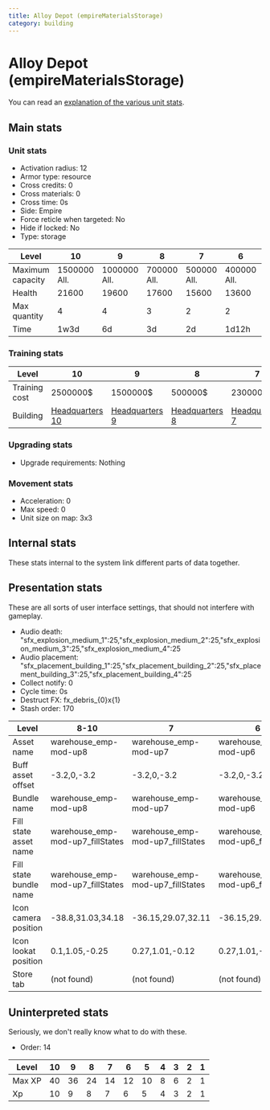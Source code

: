 ```yaml
---
title: Alloy Depot (empireMaterialsStorage)
category: building
---
```


# Alloy Depot (empireMaterialsStorage)

You can read an [explanation  of the various unit stats](unitexplained.md).

## Main stats

### Unit stats

  * Activation radius: 12
  * Armor type: resource
  * Cross credits: 0
  * Cross materials: 0
  * Cross time: 0s
  * Side: Empire
  * Force reticle when targeted: No
  * Hide if locked: No
  * Type: storage

|Level           |10           |9            |8           |7           |6           |5           |4          |3          |2          |1         |
|----------------|-------------|-------------|------------|------------|------------|------------|-----------|-----------|-----------|----------|
|Maximum capacity|1500000  All.|1000000  All.|700000  All.|500000  All.|400000  All.|150000  All.|75000  All.|25000  All.|10000  All.|5000  All.|
|Health          |21600        |19600        |17600       |15600       |13600       |11600       |9600       |7200       |6000       |4000      |
|Max quantity    |4            |4            |3           |2           |2           |2           |2          |2          |1          |1         |
|Time            |1w3d         |6d           |3d          |2d          |1d12h       |1d          |12h        |2h         |15m        |1m        |


### Training stats

|Level        |10                              |9                              |8                              |7                              |6                              |5                              |4                              |3                              |2                              |1                              |
|-------------|--------------------------------|-------------------------------|-------------------------------|-------------------------------|-------------------------------|-------------------------------|-------------------------------|-------------------------------|-------------------------------|-------------------------------|
|Training cost|2500000$                        |1500000$                       |500000$                        |230000$                        |115000$                        |40000$                         |20000$                         |6500$                          |1000$                          |500$                           |
|Building     |[Headquarters 10](empireHQ.html)|[Headquarters 9](empireHQ.html)|[Headquarters 8](empireHQ.html)|[Headquarters 7](empireHQ.html)|[Headquarters 6](empireHQ.html)|[Headquarters 5](empireHQ.html)|[Headquarters 4](empireHQ.html)|[Headquarters 3](empireHQ.html)|[Headquarters 2](empireHQ.html)|[Headquarters 1](empireHQ.html)|


### Upgrading stats

  * Upgrade requirements: Nothing

### Movement stats

  * Acceleration: 0
  * Max speed: 0
  * Unit size on map: 3x3

## Internal stats

These stats internal to the system link different parts of data together.


## Presentation stats

These are all sorts of user interface settings, that should not interfere with gameplay.

  * Audio death: "sfx_explosion_medium_1":25,"sfx_explosion_medium_2":25,"sfx_explosion_medium_3":25,"sfx_explosion_medium_4":25
  * Audio placement: "sfx_placement_building_1":25,"sfx_placement_building_2":25,"sfx_placement_building_3":25,"sfx_placement_building_4":25
  * Collect notify: 0
  * Cycle time: 0s
  * Destruct FX: fx_debris_{0}x{1}
  * Stash order: 170

|Level                 |8-10                            |7                               |6                               |5                               |4                               |3                               |2                               |1                               |
|----------------------|--------------------------------|--------------------------------|--------------------------------|--------------------------------|--------------------------------|--------------------------------|--------------------------------|--------------------------------|
|Asset name            |warehouse_emp-mod-up8           |warehouse_emp-mod-up7           |warehouse_emp-mod-up6           |warehouse_emp-mod-up5           |warehouse_emp-mod-up4           |warehouse_emp-mod-up3           |warehouse_emp-mod-up2           |warehouse_emp-mod-up1           |
|Buff asset offset     |-3.2,0,-3.2                     |-3.2,0,-3.2                     |-3.2,0,-3.2                     |-3,0,-3                         |-1,0,-1                         |-1,0,-1                         |-1,0,-1                         |-1,0,-1                         |
|Bundle name           |warehouse_emp-mod-up8           |warehouse_emp-mod-up7           |warehouse_emp-mod-up6           |warehouse_emp-mod-up5           |warehouse_emp-mod-up4           |warehouse_emp-mod-up3           |warehouse_emp-mod-up2           |warehouse_emp-mod-up1           |
|Fill state asset name |warehouse_emp-mod-up7_fillStates|warehouse_emp-mod-up7_fillStates|warehouse_emp-mod-up6_fillStates|warehouse_emp-mod-up5_fillStates|warehouse_emp-mod-up4_fillStates|warehouse_emp-mod-up3_fillStates|warehouse_emp-mod-up2_fillStates|warehouse_emp-mod-up1_fillStates|
|Fill state bundle name|warehouse_emp-mod-up7_fillStates|warehouse_emp-mod-up7_fillStates|warehouse_emp-mod-up6_fillStates|warehouse_emp-mod-up5_fillStates|warehouse_emp-mod-up4_fillStates|warehouse_emp-mod-up3_fillStates|warehouse_emp-mod-up2_fillStates|warehouse_emp-mod-up1_fillStates|
|Icon camera position  |-38.8,31.03,34.18               |-36.15,29.07,32.11              |-36.15,29.07,32.11              |-36.15,29.07,32.11              |-36.15,29.07,32.11              |-36.15,29.07,32.11              |-36.15,29.07,32.11              |-36.15,29.07,32.11              |
|Icon lookat position  |0.1,1.05,-0.25                  |0.27,1.01,-0.12                 |0.27,1.01,-0.12                 |0.27,1.01,-0.12                 |0.27,1.01,-0.12                 |0.27,1.01,-0.12                 |0.27,1.01,-0.12                 |0.27,1.01,-0.12                 |
|Store tab             |(not found)                     |(not found)                     |(not found)                     |(not found)                     |(not found)                     |(not found)                     |(not found)                     |resources                       |


## Uninterpreted stats

Seriously, we don't really know what to do with these.

  * Order: 14

|Level |10|9 |8 |7 |6 |5 |4|3|2|1|
|------|--|--|--|--|--|--|-|-|-|-|
|Max XP|40|36|24|14|12|10|8|6|2|1|
|Xp    |10|9 |8 |7 |6 |5 |4|3|2|1|


